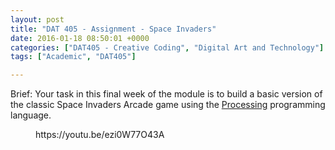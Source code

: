 ```yaml
---
layout: post
title: "DAT 405 - Assignment - Space Invaders"
date: 2016-01-18 08:50:01 +0000
categories: ["DAT405 - Creative Coding", "Digital Art and Technology"]
tags: ["Academic", "DAT405"]

---
```

<p class="brief">Brief: Your task in this final week of the module is to build a basic version of the classic Space Invaders Arcade game using the <a href="http://www.processing.org">Processing</a> programming language.</p>

<figure><div>
https://youtu.be/ezi0W77O43A
</div></figure>
